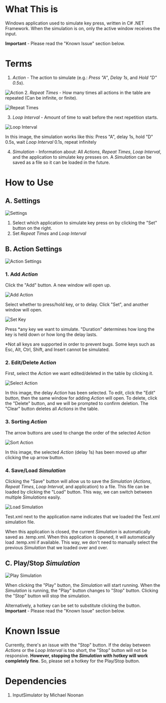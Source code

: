 # What This is
Windows application used to simulate key press, written in C# .NET Framework.
When the simulation is on, only the active window receives the input.

**Important** - Please read the "Known Issue" section below.

# Terms
1. _Action_ - The action to simulate (e.g.: _Press "A"_, _Delay 1s_, and _Hold "D" 0.5s_).

![Action](./Keyboard%20Macro/docs/Images/Action.png)
2. _Repeat Times_ - How many times all actions in the table are repeated (Can be infinite, or finite).

![Repeat Times](./Keyboard%20Macro/docs/Images/Repeat%20Times.png)

3. _Loop Interval_ - Amount of time to wait before the next repetition starts.

![Loop Interval](./Keyboard%20Macro/docs/Images/Loop%20Interval.png)

In this image, the simulation works like this: Press "A", delay 1s, hold "D" 0.5s, wait _Loop Interval_ 0.1s, repeat infinitely

4. _Simulation_ - Information about: All _Actions_, _Repeat Times_, _Loop Interval_, and the application to simulate key presses on. A _Simulation_ can be saved as a file so it can be loaded in the future.

# How to Use
## A. Settings
![Settings](./Keyboard%20Macro/docs/Images/Settings.png)

1. Select which application to simulate key press on by clicking the "Set" button on the right.
2. Set _Repeat Times_ and _Loop Interval_

## B. Action Settings
![Action Settings](./Keyboard%20Macro/docs/Images/Action%20Settings.png)

### 1. Add _Action_
Click the "Add" button. A new window will open up.

![Add Action](./Keyboard%20Macro/docs/Images/Set%20Action.png)

Select whether to press/hold key, or to delay. Click "Set", and another window will open.

![Set Key](/Keyboard%20Macro/docs/Images/Set%20Key.png)

Press *any key we want to simulate. "Duration" determines how long the key is held down or how long the delay lasts.

*Not all keys are supported in order to prevent bugs. Some keys such as Esc, Alt, Ctrl, Shift, and Insert cannot be simulated.

### 2. Edit/Delete _Action_
First, select the _Action_ we want edited/deleted in the table by clicking it.

![Select Action](./Keyboard%20Macro/docs/Images/Select%20Action.png)

In this image, the delay _Action_ has been selected.
To edit, click the "Edit" button, then the same window for adding _Action_ will open.
To delete, click the "Delete" button, and we will be prompted to confirm deletion.
The "Clear" button deletes all _Actions_ in the table.

### 3. Sorting _Action_
The arrow buttons are used to change the order of the selected _Action_

![Sort Action](./Keyboard%20Macro/docs/Images/Sort%20Action.png)

In this image, the selected _Action_ (delay 1s) has been moved up after clicking the up arrow button.

### 4. Save/Load _Simulation_
Clicking the "Save" button will allow us to save the _Simulation_ (_Actions_, _Repeat Times_, _Loop Interval_, and application) to a file.
This file can be loaded by clicking the "Load" button.
This way, we can switch between multiple _Simulations_ easily.

![Load Simulation](./Keyboard%20Macro/docs/Images/Load%20Simulation.png)

Test.xml next to the application name indicates that we loaded the Test.xml simulation file.

When this application is closed, the current _Simulation_ is automatically saved as .temp.xml.
When this application is opened, it will automatically load .temp.xml if available.
This way, we don't need to manually select the previous _Simulation_ that we loaded over and over.

## C. Play/Stop _Simulation_
![Play Simulation](./Keyboard%20Macro/docs/Images/Play%20Simulation.png)

When clicking the "Play" button, the _Simulation_ will start running.
When the _Simulation_ is running, the "Play" button changes to "Stop" button.
Clicking the "Stop" button will stop the simulation.

Alternatively, a hotkey can be set to substitute clicking the button.
**Important** - Please read the "Known Issue" section below.

# Known Issue
Currently, there's an issue with the "Stop" button.
If the delay between _Actions_ or the _Loop Interval_ is too short, the "Stop" button will not be responsive.
**However, stopping the _Simulation_ with hotkey will work completely fine.**
So, please set a hotkey for the Play/Stop button.

# Dependencies
1. InputSimulator by Michael Noonan